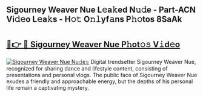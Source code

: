 ## Sigourney Weaver Nue L𝚎a𝚔ed N𝚞𝚍e - Part-ACN Vi𝚍𝚎o L𝚎a𝚔s - H𝚘𝚝 O𝚗𝚕yf𝚊ns P𝚑𝚘tos 8SaAk

# <h2><a href="http://kf8m7c.oniu.top/?m=Sigourney+Weaver+Nue">🔗👉 🔴 Sigourney Weaver Nue P𝚑ot𝚘𝚜 V𝚒d𝚎o</a></h2>

[![Sigourney Weaver Nue Nu𝚍e𝚜](https://i.imgur.com/0qMVB7G.gif)](http://kf8m7c.oniu.top/?m=Sigourney+Weaver+Nue)
Digital trendsetter Sigourney Weaver Nue, recognized for sharing dance and lifestyle content, consisting of presentations and personal vlogs. The public face of Sigourney Weaver Nue exudes a friendly and approachable energy, but the depths of his personal life remain a captivating mystery.  
